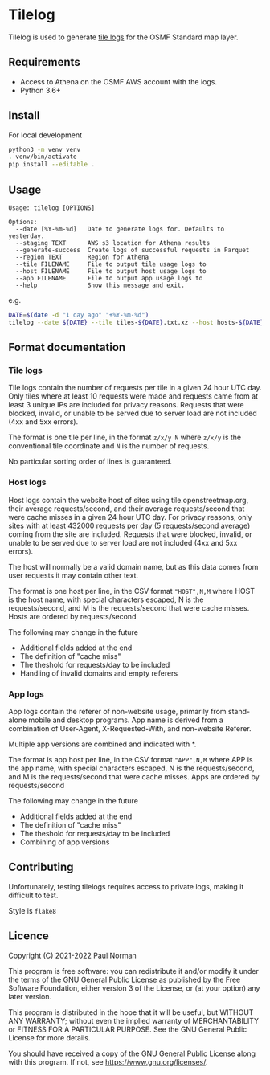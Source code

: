 # Tilelog

Tilelog is used to generate [tile logs](https://planet.openstreetmap.org/tile_logs/) for the OSMF Standard map layer.

## Requirements

- Access to Athena on the OSMF AWS account with the logs.
- Python 3.6+

## Install

For local development

```sh
python3 -m venv venv
. venv/bin/activate
pip install --editable .
```

## Usage

```
Usage: tilelog [OPTIONS]

Options:
  --date [%Y-%m-%d]   Date to generate logs for. Defaults to yesterday.
  --staging TEXT      AWS s3 location for Athena results
  --generate-success  Create logs of successful requests in Parquet
  --region TEXT       Region for Athena
  --tile FILENAME     File to output tile usage logs to
  --host FILENAME     File to output host usage logs to
  --app FILENAME      File to output app usage logs to
  --help              Show this message and exit.
```

e.g.
```sh
DATE=$(date -d "1 day ago" "+%Y-%m-%d")
tilelog --date ${DATE} --tile tiles-${DATE}.txt.xz --host hosts-${DATE}.csv --app apps-${DATE}.csv
```

## Format documentation

### Tile logs
Tile logs contain the number of requests per tile in a given 24 hour UTC day. Only tiles where at least 10 requests were made and requests came from at least 3 unique IPs are included for privacy reasons. Requests that were blocked, invalid, or unable to be served due to server load are not included (4xx and 5xx errors).

The format is one tile per line, in the format `z/x/y N` where `z/x/y` is the conventional tile coordinate and `N` is the number of requests.

No particular sorting order of lines is guaranteed.

### Host logs
Host logs contain the website host of sites using tile.openstreetmap.org, their average requests/second, and their average requests/second that were cache misses in a given 24 hour UTC day. For privacy reasons, only sites with at least 432000 requests per day (5 requests/second average) coming from the site are included. Requests that were blocked, invalid, or unable to be served due to server load are not included (4xx and 5xx errors).

The host will normally be a valid domain name, but as this data comes from user requests it may contain other text.

The format is one host per line, in the CSV format `"HOST",N,M` where HOST is the host name, with special characters escaped, N is the requests/second, and M is the requests/second that were cache misses. Hosts are ordered by requests/second

The following may change in the future
- Additional fields added at the end
- The definition of "cache miss"
- The theshold for requests/day to be included
- Handling of invalid domains and empty referers

### App logs
App logs contain the referer of non-website usage, primarily from stand-alone mobile and desktop programs. App name is derived from a combination of User-Agent, X-Requested-With, and non-website Referer.

Multiple app versions are combined and indicated with *.

The format is app host per line, in the CSV format `"APP",N,M` where APP is the app name, with special characters escaped, N is the requests/second, and M is the requests/second that were cache misses. Apps are ordered by requests/second

The following may change in the future
- Additional fields added at the end
- The definition of "cache miss"
- The theshold for requests/day to be included
- Combining of app versions

## Contributing

Unfortunately, testing tilelogs requires access to private logs, making it difficult to test.

Style is `flake8`

## Licence

Copyright (C) 2021-2022 Paul Norman

This program is free software: you can redistribute it and/or modify
it under the terms of the GNU General Public License as published by
the Free Software Foundation, either version 3 of the License, or
(at your option) any later version.

This program is distributed in the hope that it will be useful,
but WITHOUT ANY WARRANTY; without even the implied warranty of
MERCHANTABILITY or FITNESS FOR A PARTICULAR PURPOSE.  See the
GNU General Public License for more details.

You should have received a copy of the GNU General Public License
along with this program.  If not, see <https://www.gnu.org/licenses/>.
